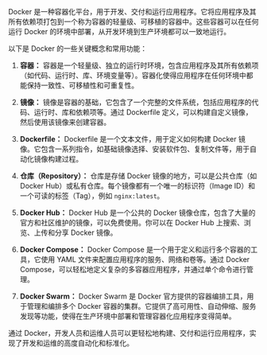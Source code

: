 Docker 是一种容器化平台，用于开发、交付和运行应用程序。它将应用程序及其所有依赖项打包到一个称为容器的轻量级、可移植的容器中。这些容器可以在任何运行 Docker 的环境中部署，从开发环境到生产环境都可以一致地运行。

以下是 Docker 的一些关键概念和常用功能：

1. **容器：** 容器是一个轻量级、独立的运行时环境，包含应用程序及其所有依赖项（如代码、运行时、库、环境变量等）。容器化使得应用程序在任何环境中都能保持一致性、可移植性和可重复性。

2. **镜像：** 镜像是容器的基础，它包含了一个完整的文件系统，包括应用程序的代码、运行时、库和依赖项等。通过 Dockerfile 定义，可以构建自定义镜像，然后使用该镜像来创建容器。

3. **Dockerfile：** Dockerfile 是一个文本文件，用于定义如何构建 Docker 镜像。它包含一系列指令，如基础镜像选择、安装软件包、复制文件等，用于自动化镜像构建过程。

4. **仓库（Repository）：** 仓库是存储 Docker 镜像的地方，可以是公共仓库（如 Docker Hub）或私有仓库。每个镜像都有一个唯一的标识符（Image ID）和一个可读的标签（Tag），例如 `nginx:latest`。

5. **Docker Hub：** Docker Hub 是一个公共的 Docker 镜像仓库，包含了大量的官方和社区维护的镜像，可以免费使用。你可以在 Docker Hub 上搜索、浏览、上传和分享 Docker 镜像。

6. **Docker Compose：** Docker Compose 是一个用于定义和运行多个容器的工具，它使用 YAML 文件来配置应用程序的服务、网络和卷等。通过 Docker Compose，可以轻松地定义复杂的多容器应用程序，并通过单个命令进行管理。

7. **Docker Swarm：** Docker Swarm 是 Docker 官方提供的容器编排工具，用于管理和编排多个 Docker 容器的集群。它提供了高可用性、自动伸缩、服务发现等功能，使得在生产环境中部署和管理容器化应用程序变得简单。

通过 Docker，开发人员和运维人员可以更轻松地构建、交付和运行应用程序，实现了开发和运维的高度自动化和标准化。